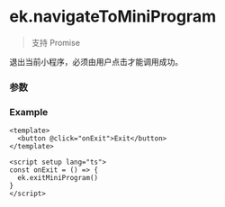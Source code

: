 # ek.navigateToMiniProgram

> <Icon type="success" /> 支持 Promise

退出当前小程序，必须由用户点击才能调用成功。

### 参数

<Props options />

### Example

```vue
<template>
  <button @click="onExit">Exit</button>
</template>

<script setup lang="ts">
const onExit = () => {
  ek.exitMiniProgram()
}
</script>
```
